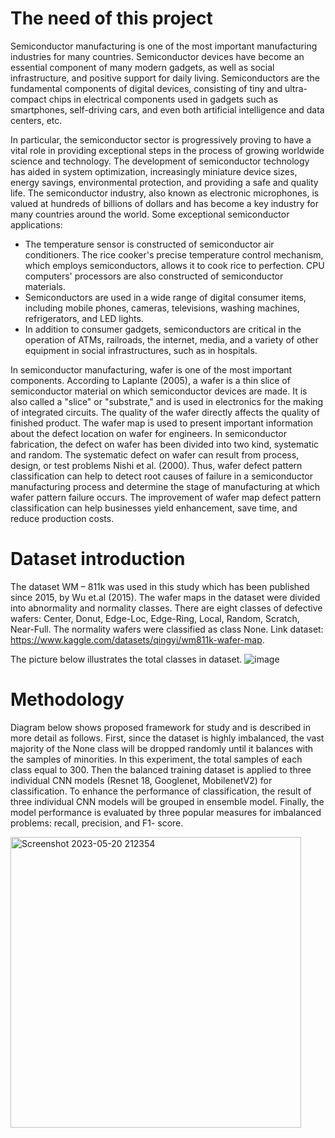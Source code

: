 # The need of this project
Semiconductor manufacturing is one of the most important manufacturing industries for many countries. Semiconductor devices have become an essential component of many modern gadgets, as well as social infrastructure, and positive support for daily living. Semiconductors are the fundamental components of digital devices, consisting of tiny and ultra-compact chips in electrical components used in gadgets such as smartphones, self-driving cars, and even both artificial intelligence and data centers, etc. 


In particular, the semiconductor sector is progressively proving to have a vital role in providing exceptional steps in the process of growing worldwide science and technology. The development of semiconductor technology has aided in system optimization, increasingly miniature device sizes, energy savings, environmental protection, and providing a safe and quality life. The semiconductor industry, also known as electronic microphones, is valued at hundreds of billions of dollars and has become a key industry for many countries around the world. Some exceptional semiconductor applications:
-	The temperature sensor is constructed of semiconductor air conditioners. The rice cooker's precise temperature control mechanism, which employs semiconductors, allows it to cook rice to perfection. CPU computers' processors are also constructed of semiconductor materials.
-	Semiconductors are used in a wide range of digital consumer items, including mobile phones, cameras, televisions, washing machines, refrigerators, and LED lights.
-	In addition to consumer gadgets, semiconductors are critical in the operation of ATMs, railroads, the internet, media, and a variety of other equipment in social infrastructures, such as in hospitals. 


In semiconductor manufacturing, wafer is one of the most important components. According to Laplante (2005), a wafer is a thin slice of semiconductor material on which semiconductor devices are made. It is also called a "slice" or "substrate," and is used in electronics for the making of integrated circuits. The quality of the wafer directly affects the quality of finished product. The wafer map is used to present important information about the defect location on wafer for engineers. In semiconductor fabrication, the defect on wafer has been divided into two kind, systematic and random. The systematic defect on wafer can result from process, design, or test problems Nishi et al. (2000). Thus, wafer defect pattern classification can help to detect root causes of failure in a semiconductor manufacturing process and determine the stage of manufacturing at which wafer pattern failure occurs. The improvement of wafer map defect pattern classification can help businesses yield enhancement, save time, and reduce production costs.

# Dataset introduction
The dataset WM – 811k was used in this study which has been published since 2015, by Wu et.al (2015). The wafer maps in the dataset were divided into abnormality and normality classes. There are eight classes of defective wafers: Center, Donut, Edge-Loc, Edge-Ring, Local, Random, Scratch, Near-Full. The normality wafers were classified as class None. Link dataset: https://www.kaggle.com/datasets/qingyi/wm811k-wafer-map. 

The picture below illustrates the total classes in dataset.
![image](https://github.com/minhanh15mh/AN-ENSEMBLE-CONVOLUTIONAL-NEURAL-NETWORK-FOR-WAFER-DEFECT-PATTERN-CLASSIFICATION-/assets/86044915/5dedbbaa-47a7-4bf2-a32b-7408ebbb5f90)

# Methodology 
Diagram below shows proposed framework for study and is described in more detail as follows. First, since the dataset is highly imbalanced, the vast majority of the None class will be dropped randomly until it balances with the samples of minorities. In this experiment, the total samples of each class equal to 300. Then the balanced training dataset is applied to three individual CNN models (Resnet 18, Googlenet, MobilenetV2) for classification. To enhance the performance of classification, the result of three individual CNN models will be grouped in ensemble model. Finally, the model performance is evaluated by three popular measures for imbalanced problems: recall, precision, and F1- score.  

<img width="465" alt="Screenshot 2023-05-20 212354" src="https://github.com/minhanh15mh/AN-ENSEMBLE-CONVOLUTIONAL-NEURAL-NETWORK-FOR-WAFER-DEFECT-PATTERN-CLASSIFICATION-/assets/86044915/35b2be8a-0682-4bd7-a1fc-b0e12f4a123b">



